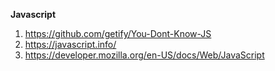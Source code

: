 

**Javascript**

1. https://github.com/getify/You-Dont-Know-JS
2. https://javascript.info/
3. https://developer.mozilla.org/en-US/docs/Web/JavaScript